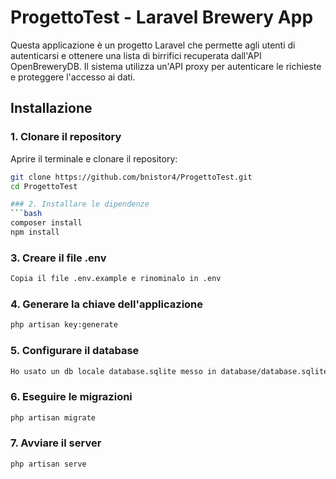 # ProgettoTest - Laravel Brewery App

Questa applicazione è un progetto Laravel che permette agli utenti di autenticarsi e ottenere una lista di birrifici recuperata dall'API OpenBreweryDB. Il sistema utilizza un'API proxy per autenticare le richieste e proteggere l'accesso ai dati.

## Installazione

### 1. Clonare il repository

Aprire il terminale e clonare il repository:

````bash
git clone https://github.com/bnistor4/ProgettoTest.git
cd ProgettoTest

### 2. Installare le dipendenze
```bash
composer install
npm install 
````

### 3. Creare il file .env

```bash
Copia il file .env.example e rinominalo in .env
```

### 4. Generare la chiave dell'applicazione

```bash
php artisan key:generate
```

### 5. Configurare il database

```bash
Ho usato un db locale database.sqlite messo in database/database.sqlite
```

### 6. Eseguire le migrazioni

```bash
php artisan migrate
```


### 7. Avviare il server

```bash
php artisan serve
```

